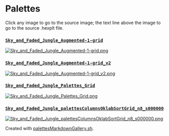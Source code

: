 # Palettes

Click any image to go to the source image; the text line above the image to go to the source .hexplt file.

### [`Sky_and_Faded_Jungle_Augmented-1-grid`](Sky_and_Faded_Jungle_Augmented-1-grid.hexplt)

[ ![Sky_and_Faded_Jungle_Augmented-1-grid.png](Sky_and_Faded_Jungle_Augmented-1-grid.png) ](Sky_and_Faded_Jungle_Augmented-1-grid.png)

### [`Sky_and_Faded_Jungle_Augmented-1-grid_v2`](Sky_and_Faded_Jungle_Augmented-1-grid_v2.hexplt)

[ ![Sky_and_Faded_Jungle_Augmented-1-grid_v2.png](Sky_and_Faded_Jungle_Augmented-1-grid_v2.png) ](Sky_and_Faded_Jungle_Augmented-1-grid_v2.png)

### [`Sky_and_Faded_Jungle_Palettes_Grid`](Sky_and_Faded_Jungle_Palettes_Grid.hexplt)

[ ![Sky_and_Faded_Jungle_Palettes_Grid.png](Sky_and_Faded_Jungle_Palettes_Grid.png) ](Sky_and_Faded_Jungle_Palettes_Grid.png)

### [`Sky_and_Faded_Jungle_palettesColumnsOklabSortGrid_n8_s000000`](Sky_and_Faded_Jungle_palettesColumnsOklabSortGrid_n8_s000000.hexplt)

[ ![Sky_and_Faded_Jungle_palettesColumnsOklabSortGrid_n8_s000000.png](Sky_and_Faded_Jungle_palettesColumnsOklabSortGrid_n8_s000000.png) ](Sky_and_Faded_Jungle_palettesColumnsOklabSortGrid_n8_s000000.png)

Created with [palettesMarkdownGallery.sh](https://github.com/earthbound19/_ebDev/blob/master/scripts/imgAndVideo/palettesMarkdownGallery.sh).
